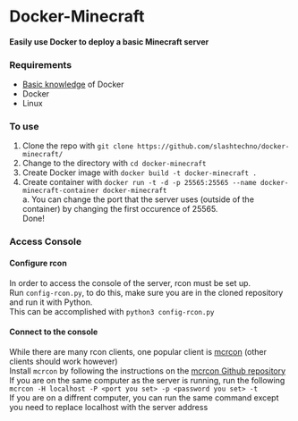 # Docker-Minecraft
#### Easily use Docker to deploy a basic Minecraft server  
### Requirements
* [Basic knowledge](https://www.youtube.com/watch?v=eGz9DS-aIeY) of Docker
* Docker
* Linux

### To use
1. Clone the repo with `git clone https://github.com/slashtechno/docker-minecraft/`
2. Change to the directory with `cd docker-minecraft`
3. Create Docker image with `docker build -t docker-minecraft .`
4. Create container with `docker run -t -d -p 25565:25565 --name docker-minecraft-container docker-minecraft`  
  a. You can change the port that the server uses (outside of the container) by changing the first occurence of 25565.  
Done!

### Access Console  
#### Configure rcon  
In order to access the console of the server, rcon must be set up.  
Run `config-rcon.py`, to do this, make sure you are in the cloned repository and run it with Python.  
This can be accomplished with `python3 config-rcon.py`
#### Connect to the console  
While there are many rcon clients, one popular client is [mcrcon](https://github.com/Tiiffi/mcrcon) (other clients should work however)  
Install `mcrcon` by following the instructions on the [mcrcon Github repository](https://github.com/Tiiffi/mcrcon)  
If you are on the same computer as the server is running, run the following    
`mcrcon -H localhost -P <port you set> -p <password you set> -t`  
If you are on a diffrent computer, you can run the same command except you need to replace localhost with the server address
